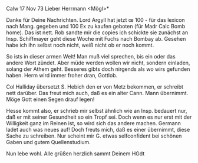  Calw 17 Nov 73
Lieber Herrmann <Mögl>*

Danke für Deine Nachrichten. Lord Argyll hat jetzt œ 100 - für das lexicon nach Mang. gegeben und 100 Ex zu kaufen geboten (für Madr Calc Bomb home). Das ist nett. Rob sandte mir die copies ich schickte sie zunächst an Insp. 
Schiffmayer geht diese Woche mit Fuchs nach Bombay ab. Gesehen habe ich ihn selbst noch nicht, weiß nicht ob er noch kommt.

So ists in dieser armen Welt! Man muß viel sprechen, bis ein oder das andere Wort zündet. Aber müde werden wollen wir nicht, sondern einladen, solang der Athem geht. Besseres gibts doch nirgends als wo wirs gefunden haben. Herm wird immer froher dran, Gottlob.

Col Halliday übersetzt S. Hebich den er von Metz bekommen, er schreibt nett darüber. Das freut mich auch, daß es ein alter Cann. Mann übernimmt. Möge Gott einen Segen drauf legen!

Hesse kommt also, er schrieb mir selbst ähnlich wie an Insp. bedauert nur, daß er mit seiner Gesundheit so ein Tropf sei. Doch wenn es nur erst mit der Willigkeit ganz im Reinen ist, so wird sich das andere machen. 
Germann ladet auch was neues auf! Doch freuts mich, daß es einer übernimmt, diese Sache zu schreiben. Nur scheint mir G. etwas selfconfident bei schönen Gaben und gutem Quellenstudium.

Nun lebe wohl. Alle grüßen herzlich sammt Deinem
 HGdt
